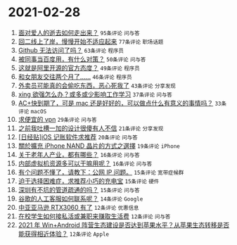 # 2021-02-28

1. [面对爱人的逝去如何走出来？](https://www.v2ex.com/t/756925) `95条评论` `问与答`
1. [回二线上了岸，慢慢开始不适应起来](https://www.v2ex.com/t/757001) `77条评论` `职场话题`
1. [Github 无法访问了吗？](https://www.v2ex.com/t/756873) `63条评论` `程序员`
1. [被同事当百度用，有什么对策？](https://www.v2ex.com/t/756894) `50条评论` `问与答`
1. [这就是阿里开源的官方态度？](https://www.v2ex.com/t/757013) `49条评论` `程序员`
1. [和女朋友交往两个月了......](https://www.v2ex.com/t/757031) `46条评论` `程序员`
1. [外卖员可能真的会偷吃东西，恶心死我了](https://www.v2ex.com/t/756996) `43条评论` `分享发现`
1. [xing 欲强怎么办？或多或少影响工作学习](https://www.v2ex.com/t/756968) `37条评论` `问与答`
1. [AC+快到期了，可是 mac 还是好好的，可以做点什么有意义的事情吗？](https://www.v2ex.com/t/756923) `33条评论` `macOS`
1. [求便宜的 vpn](https://www.v2ex.com/t/756908) `29条评论` `问与答`
1. [之前我吐槽一加的设计很傻有人不信](https://www.v2ex.com/t/756887) `21条评论` `分享发现`
1. [[日经贴]iOS 记账软件求推荐](https://www.v2ex.com/t/756969) `20条评论` `问与答`
1. [關於擴充 iPhone NAND 晶片的方式之選擇](https://www.v2ex.com/t/756871) `19条评论` `iPhone`
1. [关于老年人产业，都有哪些？](https://www.v2ex.com/t/757058) `16条评论` `问与答`
1. [内部虚拟机资源多可以干嘛用呢？](https://www.v2ex.com/t/756927) `16条评论` `问与答`
1. [有个问题不懂了，请教下：公网 IP 问题。](https://www.v2ex.com/t/757075) `15条评论` `宽带症候群`
1. [迫于选择困难症，求推荐小巧的充电宝](https://www.v2ex.com/t/757015) `15条评论` `硬件`
1. [深圳有不坑的管道疏通的吗？](https://www.v2ex.com/t/757005) `15条评论` `问与答`
1. [谷歌的人工客服如何联系呢？](https://www.v2ex.com/t/756953) `14条评论` `Google`
1. [中亚亚马逊 RTX3060 有了](https://www.v2ex.com/t/757066) `12条评论` `优惠信息`
1. [在校学生如何接私活或兼职来赚取生活费](https://www.v2ex.com/t/757040) `12条评论` `问与答`
1. [2021 年 Win+Android 阵营生态建设是否达到苹果水平？从苹果生态转移是否能获得相近体验？](https://www.v2ex.com/t/756945) `12条评论` `Apple`
